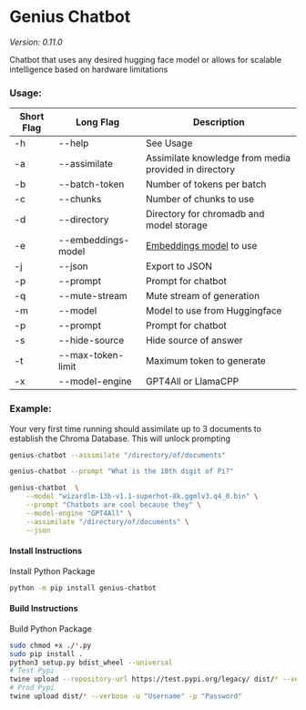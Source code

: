 # Genius Chatbot
*Version: 0.11.0*

Chatbot that uses any desired hugging face model or allows for scalable 
intelligence based on hardware limitations

### Usage:

| Short Flag | Long Flag          | Description                                                                  |
|------------|--------------------|------------------------------------------------------------------------------|
| -h         | --help             | See Usage                                                                    |
| -a         | --assimilate       | Assimilate knowledge from media provided in directory                        |
| -b         | --batch-token      | Number of tokens per batch                                                   |
| -c         | --chunks           | Number of chunks to use                                                      |
| -d         | --directory        | Directory for chromadb and model storage                                     |
| -e         | --embeddings-model | [Embeddings model](https://www.sbert.net/docs/pretrained_models.html) to use |
| -j         | --json             | Export to JSON                                                               |
| -p         | --prompt           | Prompt for chatbot                                                           |
| -q         | --mute-stream      | Mute stream of generation                                                    |
| -m         | --model            | Model to use from Huggingface                                                |
| -p         | --prompt           | Prompt for chatbot                                                           |
| -s         | --hide-source      | Hide source of answer                                                        |
| -t         | --max-token-limit  | Maximum token to generate                                                    |
| -x         | --model-engine     | GPT4All or LlamaCPP                                                          |

### Example:
Your very first time running should assimilate up to 3 documents to establish the Chroma Database. This will unlock prompting

```bash
genius-chatbot --assimilate "/directory/of/documents"
```

```bash
genius-chatbot --prompt "What is the 10th digit of Pi?"
```

```bash
genius-chatbot  \
    --model "wizardlm-13b-v1.1-superhot-8k.ggmlv3.q4_0.bin" \
    --prompt "Chatbots are cool because they" \
    --model-engine "GPT4All" \
    --assimilate "/directory/of/documents" \
    --json
```

#### Install Instructions
Install Python Package

```bash
python -m pip install genius-chatbot
```

#### Build Instructions
Build Python Package

```bash
sudo chmod +x ./*.py
sudo pip install .
python3 setup.py bdist_wheel --universal
# Test Pypi
twine upload --repository-url https://test.pypi.org/legacy/ dist/* --verbose -u "Username" -p "Password"
# Prod Pypi
twine upload dist/* --verbose -u "Username" -p "Password"
```
